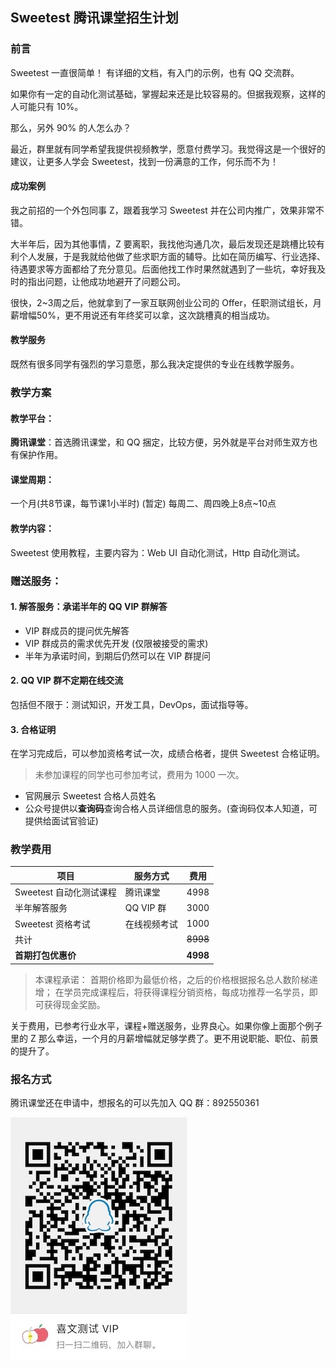 ## Sweetest 腾讯课堂招生计划

### 前言

Sweetest 一直很简单！
有详细的文档，有入门的示例，也有 QQ 交流群。

如果你有一定的自动化测试基础，掌握起来还是比较容易的。但据我观察，这样的人可能只有 10%。

那么，另外 90% 的人怎么办？

最近，群里就有同学希望我提供视频教学，愿意付费学习。我觉得这是一个很好的建议，让更多人学会 Sweetest，找到一份满意的工作，何乐而不为！

#### 成功案例

我之前招的一个外包同事 Z，跟着我学习 Sweetest 并在公司内推广，效果非常不错。

大半年后，因为其他事情，Z 要离职，我找他沟通几次，最后发现还是跳槽比较有利个人发展，于是我就给他做了些求职方面的辅导。比如在简历编写、行业选择、待遇要求等方面都给了充分意见。后面他找工作时果然就遇到了一些坑，幸好我及时的指出问题，让他成功地避开了问题公司。

很快，2~3周之后，他就拿到了一家互联网创业公司的 Offer，任职测试组长，月薪增幅50%，更不用说还有年终奖可以拿，这次跳槽真的相当成功。

#### 教学服务

既然有很多同学有强烈的学习意愿，那么我决定提供的专业在线教学服务。


### 教学方案
#### 教学平台：
**腾讯课堂**：首选腾讯课堂，和 QQ 捆定，比较方便，另外就是平台对师生双方也有保护作用。

#### 课堂周期：
一个月(共8节课，每节课1小半时)
(暂定) 每周二、周四晚上8点~10点

#### 教学内容：
Sweetest 使用教程，主要内容为：Web UI 自动化测试，Http 自动化测试。

### 赠送服务：
#### 1. 解答服务：承诺半年的 QQ VIP 群解答
* VIP 群成员的提问优先解答
* VIP 群成员的需求优先开发 (仅限被接受的需求)
* 半年为承诺时间，到期后仍然可以在 VIP 群提问

#### 2. QQ VIP 群不定期在线交流
包括但不限于：测试知识，开发工具，DevOps，面试指导等。

#### 3. 合格证明
在学习完成后，可以参加资格考试一次，成绩合格者，提供 Sweetest 合格证明。

> 未参加课程的同学也可参加考试，费用为 1000 一次。

* 官网展示 Sweetest 合格人员姓名
* 公众号提供以**查询码**查询合格人员详细信息的服务。(查询码仅本人知道，可提供给面试官验证)

### 教学费用

| 项目                    |  服务方式    | 费用     |
| ----------------------- | ----------- | ---------|
| Sweetest 自动化测试课程  | 腾讯课堂     | 4998     |
| 半年解答服务             | QQ VIP 群   | 3000     |
| Sweetest 资格考试        | 在线视频考试 | 1000     |
|共计                      |             | ~~8998~~ |
|**首期打包优惠价**        |             | **4998** | 

> 本课程承诺：
>首期价格即为最低价格，之后的价格根据报名总人数阶梯递增；
>在学员完成课程后，将获得课程分销资格，每成功推荐一名学员，即可获得现金奖励。 

关于费用，已参考行业水平，课程+赠送服务，业界良心。如果你像上面那个例子里的 Z 那么幸运，一个月的月薪增幅就足够学费了。更不用说职能、职位、前景的提升了。

### 报名方式
腾讯课堂还在申请中，想报名的可以先加入 QQ 群：892550361

![logo](../_media/QQVIP.jpg)
